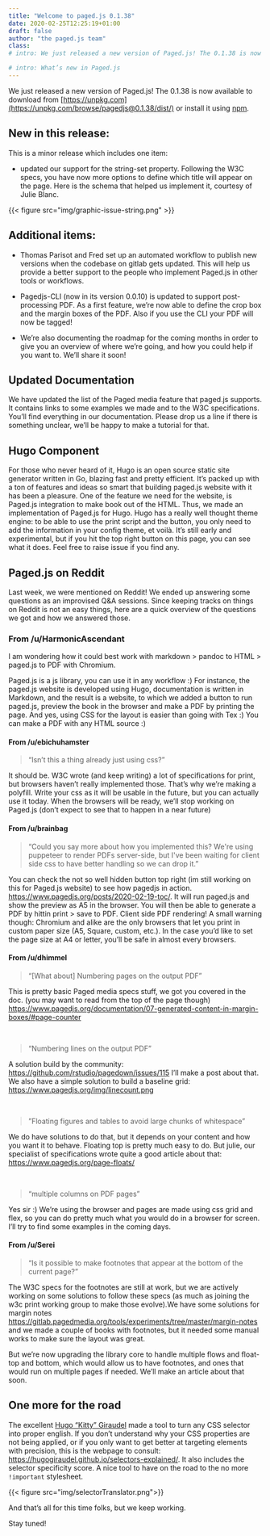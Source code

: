 ```yaml
---
title: "Welcome to paged.js 0.1.38" 
date: 2020-02-25T12:25:19+01:00 
draft: false 
author: "the paged.js team" 
class:
# intro: We just released a new version of Paged.js! The 0.1.38 is now available to download from [https://unpkg.com](https://unpkg.com/browse/pagedjs@0.1.38/dist/) or install it using [npm](https://www.npmjs.com/package/pagedjs).

# intro: What’s new in Paged.js
---
```


We just released a new version of Paged.js! The 0.1.38 is now available to download from [https://unpkg.com](https://unpkg.com/browse/pagedjs@0.1.38/dist/) or install it using [npm](https://www.npmjs.com/package/pagedjs).



## New in this release:

This is a minor release which includes one item:

- updated our support for the string-set property. Following the W3C specs, you have now more options to define which title will appear on the page. Here is the schema that helped us implement it, courtesy of Julie Blanc.

{{< figure src="img/graphic-issue-string.png" >}}

## Additional items:

- Thomas Parisot and Fred set up an automated workflow to publish new versions when the codebase on gitlab gets updated. This will help us provide a better support to the people who implement Paged.js in other tools or workflows.

- Pagedjs-CLI (now in its version 0.0.10) is updated to support post-processing PDF. As a first feature, we’re now able to define the crop box and the margin boxes of the PDF. Also if you use the CLI your PDF will now be tagged!

- We’re also documenting the roadmap for the coming months in order to give you an overview of where we’re going, and how you could help if you want to. We’ll share it soon!

## Updated Documentation

We have updated the list of the Paged media feature that paged.js supports. It contains links to some examples we made and to the W3C specifications. You’ll find everything in our documentation. Please drop us a line if there is something unclear, we’ll be happy to make a tutorial for that.

## Hugo Component

For those who never heard of it, Hugo is an open source static site generator written in Go, blazing fast and pretty efficient. It’s packed up with a ton of features and ideas so smart that building paged.js website with it has been a pleasure. One of the feature we need for the website, is Paged.js integration to make book out of the HTML. Thus, we made an implementation of Paged.js for Hugo. Hugo has a really well thought theme engine: to be able to use the print script and the button, you only need to add the information in your config theme, et voilà. It’s still early and experimental, but if you hit the top right button on this page, you can see what it does. Feel free to raise issue if you find any.

## Paged.js on Reddit

Last week, we were mentioned on Reddit! We ended up answering some questions as an improvised Q&A sessions. Since keeping tracks on things on Reddit is not an easy things, here are a quick overview of the questions we got and how we answered those.

### From /u/HarmonicAscendant

I am wondering how it could best work with markdown > pandoc to HTML > paged.js to PDF with Chromium.

Paged.js is a js library, you can use it in any workflow :) For instance, the paged.js website is developed using Hugo, documentation is written in Markdown, and the result is a website, to which we added a button to run paged.js, preview the book in the browser and make a PDF by printing the page. And yes, using CSS for the layout is easier than going with Tex :) You can make a PDF with any HTML source :)

#### From /u/ebichuhamster

> “Isn’t this a thing already just using css?”

It should be. W3C wrote (and keep writing) a lot of specifications for print, but browsers haven’t really implemented those. That’s why we’re making a polyfill. Write your css as it will be usable in the future, but you can actually use it today. When the browsers will be ready, we’ll stop working on Paged.js (don’t expect to see that to happen in a near future)

#### From /u/brainbag

> “Could you say more about how you implemented this? We're using puppeteer to render PDFs server-side, but I've been waiting for client side css to have better handling so we can drop it.”

You can check the not so well hidden button top right (im still working on this for Paged.js website) to see how pagedjs in action. https://www.pagedjs.org/posts/2020-02-19-toc/. It will run paged.js and show the preview as A5 in the browser. You will then be able to generate a PDF by hittin print > save to PDF. Client side PDF rendering! A small warning though: Chromium and alike are the only browsers that let you print in custom paper size (A5, Square, custom, etc.). In the case you’d like to set the page size at A4 or letter, you’ll be safe in almost every browsers.

#### From /u/dhimmel

> “[What about] Numbering pages on the output PDF”

This is pretty basic Paged media specs stuff, we got you covered in the doc. (you may want to read from the top of the page though) https://www.pagedjs.org/documentation/07-generated-content-in-margin-boxes/#page-counter

​

> “Numbering lines on the output PDF”

A solution build by the community: https://github.com/rstudio/pagedown/issues/115 I’ll make a post about that. We also have a simple solution to build a baseline grid: https://www.pagedjs.org/img/linecount.png

​

> ”Floating figures and tables to avoid large chunks of whitespace”

We do have solutions to do that, but it depends on your content and how you want it to behave. Floating top is pretty much easy to do. But julie, our specialist of specifications wrote quite a good article about that: https://www.pagedjs.org/page-floats/

​

> “multiple columns on PDF pages”

Yes sir :) We’re using the browser and pages are made using css grid and flex, so you can do pretty much what you would do in a browser for screen. I’ll try to find some examples in the coming days.

#### From /u/Serei

> “Is it possible to make footnotes that appear at the bottom of the current page?” 

The W3C specs for the footnotes are still at work, but we are actively working on some solutions to follow these specs (as much as joining the w3c print working group to make those evolve).We have some solutions for margin notes https://gitlab.pagedmedia.org/tools/experiments/tree/master/margin-notes and we made a couple of books with footnotes, but it needed some manual works to make sure the layout was great.

But we’re now upgrading the library core to handle multiple flows and float-top and bottom, which would allow us to have footnotes, and ones that would run on multiple pages if needed. We’ll make an article about that soon.

## One more for the road

The excellent [Hugo “Kitty” Giraudel](https://hugogiraudel.com) made a tool to turn any CSS selector into proper english. If you don’t understand why your CSS properties are not being applied, or if you only want to get better at targeting elements with precision, this is the webpage to consult: https://hugogiraudel.github.io/selectors-explained/. It also includes the selector specificity score. A nice tool to have on the road to the no more `!important` stylesheet.

{{< figure src="img/selectorTranslator.png">}}

And that’s all for this time folks, but we keep working.

Stay tuned!